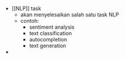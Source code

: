 - [[NLP]] task
	- akan menyelesaikan salah satu task NLP
	- contoh:
		- sentiment analysis
		- text classification
		- autocompletion
		- text generation
-